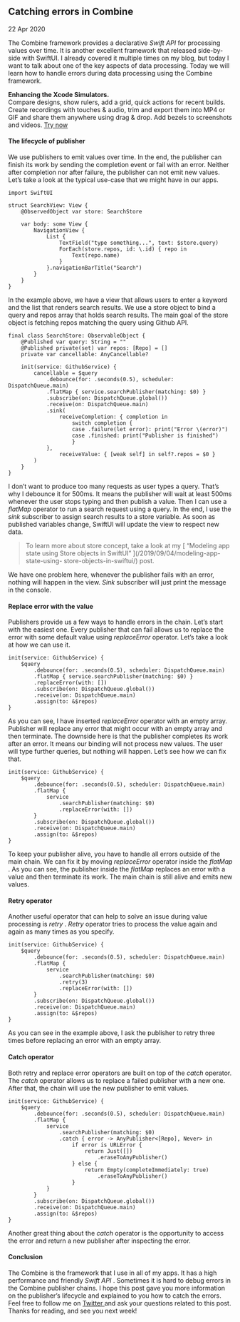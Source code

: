 ##  Catching errors in Combine

22 Apr 2020

The Combine framework provides a declarative _Swift API_ for processing values
over time. It is another excellent framework that released side-by-side with
SwiftUI. I already covered it multiple times on my blog, but today I want to
talk about one of the key aspects of data processing. Today we will learn how
to handle errors during data processing using the Combine framework.

**Enhancing the Xcode Simulators.**  
Compare designs, show rulers, add a grid, quick actions for recent builds.
Create recordings with touches & audio, trim and export them into MP4 or GIF
and share them anywhere using drag & drop. Add bezels to screenshots and
videos. [ Try now ](https://gumroad.com/a/931293139/ftvbh)

####  The lifecycle of publisher

We use publishers to emit values over time. In the end, the publisher can
finish its work by sending the completion event or fail with an error. Neither
after completion nor after failure, the publisher can not emit new values.
Let’s take a look at the typical use-case that we might have in our apps.

    
    
    import SwiftUI
    
    struct SearchView: View {
        @ObservedObject var store: SearchStore
    
        var body: some View {
            NavigationView {
                List {
                    TextField("type something...", text: $store.query)
                    ForEach(store.repos, id: \.id) { repo in
                        Text(repo.name)
                    }
                }.navigationBarTitle("Search")
            }
        }
    }
    

In the example above, we have a view that allows users to enter a keyword and
the list that renders search results. We use a store object to bind a query
and repos array that holds search results. The main goal of the store object
is fetching repos matching the query using Github API.

    
    
    final class SearchStore: ObservableObject {
        @Published var query: String = ""
        @Published private(set) var repos: [Repo] = []
        private var cancellable: AnyCancellable?
    
        init(service: GithubService) {
            cancellable = $query
                .debounce(for: .seconds(0.5), scheduler: DispatchQueue.main)
                .flatMap { service.searchPublisher(matching: $0) }
                .subscribe(on: DispatchQueue.global())
                .receive(on: DispatchQueue.main)
                .sink(
                    receiveCompletion: { completion in
                        switch completion {
                        case .failure(let error): print("Error \(error)")
                        case .finished: print("Publisher is finished")
                        }
                },
                    receiveValue: { [weak self] in self?.repos = $0 }
            )
        }
    }
    

I don’t want to produce too many requests as user types a query. That’s why I
debounce it for 500ms. It means the publisher will wait at least 500ms
whenever the user stops typing and then publish a value. Then I can use a
_flatMap_ operator to run a search request using a query. In the end, I use
the _sink_ subscriber to assign search results to a store variable. As soon as
published variables change, SwiftUI will update the view to respect new data.

> To learn more about store concept, take a look at my [ “Modeling app state
> using Store objects in SwiftUI” ](/2019/09/04/modeling-app-state-using-
> store-objects-in-swiftui/) post.

We have one problem here, whenever the publisher fails with an error, nothing
will happen in the view. _Sink_ subscriber will just print the message in the
console.

####  Replace error with the value

Publishers provide us a few ways to handle errors in the chain. Let’s start
with the easiest one. Every publisher that can fail allows us to replace the
error with some default value using _replaceError_ operator. Let’s take a look
at how we can use it.

    
    
    init(service: GithubService) {
        $query
            .debounce(for: .seconds(0.5), scheduler: DispatchQueue.main)
            .flatMap { service.searchPublisher(matching: $0) }
            .replaceError(with: [])
            .subscribe(on: DispatchQueue.global())
            .receive(on: DispatchQueue.main)
            .assign(to: &$repos)
    }
    

As you can see, I have inserted _replaceError_ operator with an empty array.
Publisher will replace any error that might occur with an empty array and then
terminate. The downside here is that the publisher completes its work after an
error. It means our binding will not process new values. The user will type
further queries, but nothing will happen. Let’s see how we can fix that.

    
    
    init(service: GithubService) {
        $query
            .debounce(for: .seconds(0.5), scheduler: DispatchQueue.main)
            .flatMap { 
                service
                    .searchPublisher(matching: $0)
                    .replaceError(with: []) 
            }
            .subscribe(on: DispatchQueue.global())
            .receive(on: DispatchQueue.main)
            .assign(to: &$repos)
    }
    

To keep your publisher alive, you have to handle all errors outside of the
main chain. We can fix it by moving _replaceError_ operator inside the
_flatMap_ . As you can see, the publisher inside the _flatMap_ replaces an
error with a value and then terminate its work. The main chain is still alive
and emits new values.

####  Retry operator

Another useful operator that can help to solve an issue during value
processing is _retry_ . _Retry_ operator tries to process the value again and
again as many times as you specify.

    
    
    init(service: GithubService) {
        $query
            .debounce(for: .seconds(0.5), scheduler: DispatchQueue.main)
            .flatMap {
                service
                    .searchPublisher(matching: $0)
                    .retry(3)
                    .replaceError(with: [])
            }
            .subscribe(on: DispatchQueue.global())
            .receive(on: DispatchQueue.main)
            .assign(to: &$repos)
    }
    

As you can see in the example above, I ask the publisher to retry three times
before replacing an error with an empty array.

####  Catch operator

Both retry and replace error operators are built on top of the _catch_
operator. The _catch_ operator allows us to replace a failed publisher with a
new one. After that, the chain will use the new publisher to emit values.

    
    
    init(service: GithubService) {
        $query
            .debounce(for: .seconds(0.5), scheduler: DispatchQueue.main)
            .flatMap {
                service
                    .searchPublisher(matching: $0)
                    .catch { error -> AnyPublisher<[Repo], Never> in
                        if error is URLError {
                            return Just([])
                                .eraseToAnyPublisher()
                        } else {
                            return Empty(completeImmediately: true)
                                .eraseToAnyPublisher()
                        }
                }
            }
            .subscribe(on: DispatchQueue.global())
            .receive(on: DispatchQueue.main)
            .assign(to: &$repos)
    }
    

Another great thing about the _catch_ operator is the opportunity to access
the error and return a new publisher after inspecting the error.

####  Conclusion

The Combine is the framework that I use in all of my apps. It has a high
performance and friendly _Swift API_ . Sometimes it is hard to debug errors in
the Combine publisher chains. I hope this post gave you more information on
the publisher’s lifecycle and explained to you how to catch the errors. Feel
free to follow me on [ Twitter ](https://twitter.com/mecid) and ask your
questions related to this post. Thanks for reading, and see you next week!

